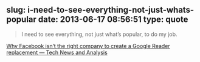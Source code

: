 slug: i-need-to-see-everything-not-just-whats-popular
date: 2013-06-17 08:56:51
type: quote
---

> I need to see everything, not just what’s popular, to do my job.

[Why Facebook isn’t the right company to create a Google Reader replacement — Tech News and Analysis](http://gigaom.com/2013/06/15/why-facebook-isnt-the-right-company-to-create-a-google-reader-replacement/)
